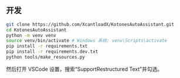 ## 开发
```bash
git clone https://github.com/XcantloadX/KotonesAutoAssistant.git
cd KotonesAutoAssistant
python -m venv venv
source venv/bin/activate # Windows 系统: venv\Scripts\activate
pip install -r requirements.txt
pip install -r requirements.dev.txt
python tools/make_resources.py
```
然后打开 VSCode 设置，搜索“SupportRestructured Text”并勾选。
